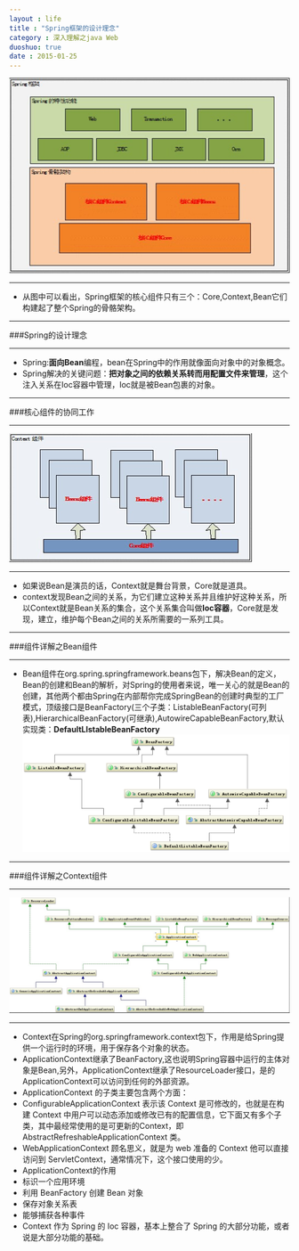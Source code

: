```yaml
---
layout : life
title : "Spring框架的设计理念"
category : 深入理解之java Web
duoshuo: true
date : 2015-01-25
---
```


![gengsuanfa](/life/picture/spring.jpg)

---------------

* 从图中可以看出，Spring框架的核心组件只有三个：Core,Context,Bean它们构建起了整个Spring的骨骼架构。

--------------

###Spring的设计理念

--------------

* Spring:**面向Bean**编程，bean在Spring中的作用就像面向对象中的对象概念。
* Spring解决的关键问题：**把对象之间的依赖关系转而用配置文件来管理**，这个注入关系在Ioc容器中管理，Ioc就是被Bean包裹的对象。

-------------

###核心组件的协同工作

------------

![gengsuanfa](/life/picture/context.jpg)

------------

* 如果说Bean是演员的话，Context就是舞台背景，Core就是道具。
* context发现Bean之间的关系，为它们建立这种关系并且维护好这种关系，所以Context就是Bean关系的集合，这个关系集合叫做**Ioc容器**，Core就是发现，建立，维护每个Bean之间的关系所需要的一系列工具。

--------------

###组件详解之Bean组件

------------

* Bean组件在org.spring.springframework.beans包下，解决Bean的定义，Bean的创建和Bean的解析，对Spring的使用者来说，唯一关心的就是Bean的创建，其他两个都由Spring在内部帮你完成SpringBean的创建时典型的工厂模式，顶级接口是BeanFactory(三个子类：ListableBeanFactory(可列表),HierarchicalBeanFactory(可继承),AutowireCapableBeanFactory,默认实现类：**DefaultLIstableBeanFactory**
![gengsuanfa](/life/picture/bean.png)

------------

###组件详解之Context组件

--------------

![gengsuanfa](/life/picture/application.jpg)

--------------

* Context在Spring的org.springframework.context包下，作用是给Spring提供一个运行时的环境，用于保存各个对象的状态。
* ApplicationContext继承了BeanFactory,这也说明Spring容器中运行的主体对象是Bean,另外，ApplicationContext继承了ResourceLoader接口，是的ApplicationContext可以访问到任何的外部资源。
* ApplicationContext 的子类主要包含两个方面：
 * ConfigurableApplicationContext 表示该 Context 是可修改的，也就是在构建 Context 中用户可以动态添加或修改已有的配置信息，它下面又有多个子类，其中最经常使用的是可更新的Context，即 AbstractRefreshableApplicationContext 类。
 * WebApplicationContext 顾名思义，就是为 web 准备的 Context 他可以直接访问到 ServletContext，通常情况下，这个接口使用的少。
* ApplicationContext的作用
 * 标识一个应用环境
 * 利用 BeanFactory 创建 Bean 对象
 * 保存对象关系表
 * 能够捕获各种事件
* Context 作为 Spring 的 Ioc 容器，基本上整合了 Spring 的大部分功能，或者说是大部分功能的基础。
